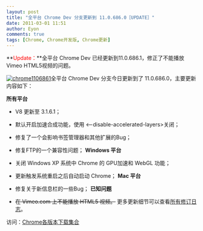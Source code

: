 ```yaml
---
layout: post
title: "全平台 Chrome Dev 分支更新到 11.0.686.0［UPDATE］"
date: 2011-03-01 11:51
author: Eyon
comments: true
tags: [Chrome, Chrome开发版, Chrome更新]
---
```

**<span style="color: #ff0000;">Update：</span>**全平台 Chrome Dev 已经更新到11.0.686.1，修正了不能播放Vimeo HTML5视频的问题。

<a href="http://img.chromi.org/2011/03/chrome1106861.png">![](http://img.chromi.org/2011/03/chrome1106861.png "chrome1106861")</a>全平台 Chrome Dev 分支今日更新到了 11.0.686.0，主要更新内容如下：

**所有平台**


*   V8 更新至 3.1.6.1；
*   默认开启加速合成功能，使用 &lt;--disable-accelerated-layers&gt;关闭；
*   修复了一个会影响书签管理器和其他扩展的Bug；
*   修复FTP的一个兼容性问题；
**Windows 平台**


*   关闭 Windows XP 系统中 Chrome 的 GPU加速和 WebGL 功能；
*   更新触发系统重启之后自动启动 Chrome；
**Mac 平台**


*   修复关于新信息栏的一些Bug；
**已知问题**


*   <del datetime="2011-03-02T12:35:19+00:00">在 Vimeo.com 上不能播放 HTML5 视频。</del>
更多更新细节可以查看[所有修订日志](http://build.chromium.org/buildbot/perf/dashboard/ui/changelog.html?url=/trunk/src&amp;range=76195:74924&amp;mode=html)。

访问：[Chrome各版本下载集合](http://www.chromi.org/chromedownload)
